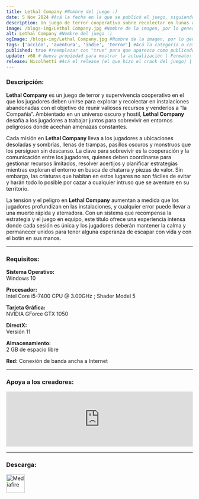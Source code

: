 ```yaml
---
title: Lethal Company #Nombre del juego :)
date: 5 Nov 2024 #Acá la fecha en la que se publicó el juego, siguiendo este formato: Dia "30", Mes "Oct", Año "2024" = como debe quedar: 30 Oct 2024
description: Un juego de terror cooperativo sobre recolectar en lunas abandonadas para vender chatarra a la Compañía. #Acá una mini descripción del juego
image: /blogs-img/Lethal Company.jpg #Nombre de la imagen, por lo general es exactamente el mismo nombre que el juego excluyendo lo ":" (Dos puntos)
alt: Lethal Company #Nombre del juego :)
ogImage: /blogs-img/Lethal Company.jpg #Nombre de la imagen, por lo general es exactamente el mismo nombre que el juego excluyendo lo ":" (Dos puntos)
tags: ['acción', 'aventura', 'indie', 'terror'] #Acá la categoría o categorías del juego, si es más de una se coloca en este formato: ['categoría1', 'categoría2']
published: true #reemplazar con "true" para que aparezca como publicado
update: v68 # Nueva propiedad para mostrar la actualización | Formato: v1.0.0
release: Nicolhetti #Acá el release (el que hizo el crack del juego) | Formato: Nicolhetti
---
```


<!--En VSCode seleccionando una palabra, por ejemplo: "Lethal Company" y apretando Ctrl+F2 se seleccionan todas las palabras iguales-->

### Descripción:
**Lethal Company** es un juego de terror y supervivencia cooperativo en el que los jugadores deben unirse para explorar y recolectar en instalaciones abandonadas con el objetivo de reunir valiosos recursos y venderlos a “la Compañía”. Ambientado en un universo oscuro y hostil, **Lethal Company** desafía a los jugadores a trabajar juntos para sobrevivir en entornos peligrosos donde acechan amenazas constantes.

Cada misión en **Lethal Company** lleva a los jugadores a ubicaciones desoladas y sombrías, llenas de trampas, pasillos oscuros y monstruos que los persiguen sin descanso. La clave para sobrevivir es la cooperación y la comunicación entre los jugadores, quienes deben coordinarse para gestionar recursos limitados, resolver acertijos y planificar estrategias mientras exploran el entorno en busca de chatarra y piezas de valor. Sin embargo, las criaturas que habitan en estos lugares no son fáciles de evitar y harán todo lo posible por cazar a cualquier intruso que se aventure en su territorio.

La tensión y el peligro en **Lethal Company** aumentan a medida que los jugadores profundizan en las instalaciones, y cualquier error puede llevar a una muerte rápida y aterradora. Con un sistema que recompensa la estrategia y el juego en equipo, este título ofrece una experiencia intensa donde cada sesión es única y los jugadores deberán mantener la calma y permanecer unidos para tener alguna esperanza de escapar con vida y con el botín en sus manos.
<!--Prompt para Chat-GPT: Hazme una descripción para el juego "Lethal Company" y cada que menciones "Lethal Company" ponlo en negrita -->

---

### Requisitos:
**Sistema Operativo:**  
Windows 10

**Procesador:**  
Intel Core i5-7400 CPU @ 3.00GHz ; Shader Model 5

**Tarjeta Gráfica:**  
NVIDIA GForce GTX 1050

**DirectX:**  
Versión 11

**Almacenamiento:**  
2 GB de espacio libre

**Red:**
Conexión de banda ancha a Internet

<!--Si falta o sobra un requisito se quita o se agrega manteniendo el mismo formato-->

---

### Apoya a los creadores:
<iframe src="https://store.steampowered.com/widget/1966720/" frameborder="0" style="background-color: transparent; width: 100% !important; aspect-ratio: 646 / 190;"></iframe>

<!--Reemplazar los numeros (AppID) del juego (en este caso 2668510) por el numero (AppID) correspondiente con el juego a publicar-->
<!--El AppID se encuentra en la URL del Juego en Steam-->

---

### Descarga:

[<img src="https://gist.github.com/cxmeel/0dbc95191f239b631c3874f4ccf114e2/raw/download.svg" alt="Mediafire" height="50" />](https://www.mediafire.com/file/q7jq4pwu31oswt5/Lethal_Company_-_By_Nicolhetti_Projects.zip/file)

<!-- # se debe reemplazar por el link de descarga-->

<!--NOMBRE-DEL-SERVICIO se debe reemplazar por el servicio donde está subido el juego-->